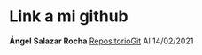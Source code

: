# Link a mi github
**Ángel Salazar Rocha**
[RepositorioGit](https://github.com/AngelSalazarRocha/salazarro)
Al 14/02/2021